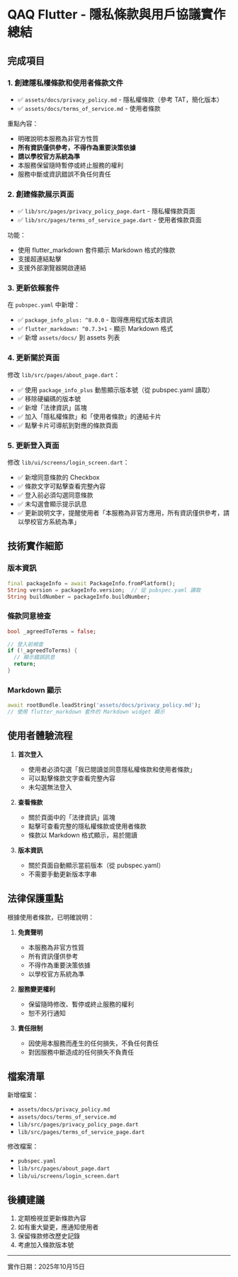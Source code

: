 # QAQ Flutter - 隱私條款與用戶協議實作總結

## 完成項目

### 1. 創建隱私權條款和使用者條款文件
- ✅ `assets/docs/privacy_policy.md` - 隱私權條款（參考 TAT，簡化版本）
- ✅ `assets/docs/terms_of_service.md` - 使用者條款

重點內容：
- 明確說明本服務為非官方性質
- **所有資訊僅供參考，不得作為重要決策依據**
- **請以學校官方系統為準**
- 本服務保留隨時暫停或終止服務的權利
- 服務中斷或資訊錯誤不負任何責任

### 2. 創建條款展示頁面
- ✅ `lib/src/pages/privacy_policy_page.dart` - 隱私權條款頁面
- ✅ `lib/src/pages/terms_of_service_page.dart` - 使用者條款頁面

功能：
- 使用 flutter_markdown 套件顯示 Markdown 格式的條款
- 支援超連結點擊
- 支援外部瀏覽器開啟連結

### 3. 更新依賴套件
在 `pubspec.yaml` 中新增：
- ✅ `package_info_plus: ^8.0.0` - 取得應用程式版本資訊
- ✅ `flutter_markdown: ^0.7.3+1` - 顯示 Markdown 格式
- ✅ 新增 `assets/docs/` 到 assets 列表

### 4. 更新關於頁面
修改 `lib/src/pages/about_page.dart`：
- ✅ 使用 `package_info_plus` 動態顯示版本號（從 pubspec.yaml 讀取）
- ✅ 移除硬編碼的版本號
- ✅ 新增「法律資訊」區塊
- ✅ 加入「隱私權條款」和「使用者條款」的連結卡片
- ✅ 點擊卡片可導航到對應的條款頁面

### 5. 更新登入頁面
修改 `lib/ui/screens/login_screen.dart`：
- ✅ 新增同意條款的 Checkbox
- ✅ 條款文字可點擊查看完整內容
- ✅ 登入前必須勾選同意條款
- ✅ 未勾選會顯示提示訊息
- ✅ 更新說明文字，提醒使用者「本服務為非官方應用，所有資訊僅供參考，請以學校官方系統為準」

## 技術實作細節

### 版本資訊
```dart
final packageInfo = await PackageInfo.fromPlatform();
String version = packageInfo.version;  // 從 pubspec.yaml 讀取
String buildNumber = packageInfo.buildNumber;
```

### 條款同意檢查
```dart
bool _agreedToTerms = false;

// 登入前檢查
if (!_agreedToTerms) {
  // 顯示錯誤訊息
  return;
}
```

### Markdown 顯示
```dart
await rootBundle.loadString('assets/docs/privacy_policy.md');
// 使用 flutter_markdown 套件的 Markdown widget 顯示
```

## 使用者體驗流程

1. **首次登入**
   - 使用者必須勾選「我已閱讀並同意隱私權條款和使用者條款」
   - 可以點擊條款文字查看完整內容
   - 未勾選無法登入

2. **查看條款**
   - 關於頁面中的「法律資訊」區塊
   - 點擊可查看完整的隱私權條款或使用者條款
   - 條款以 Markdown 格式顯示，易於閱讀

3. **版本資訊**
   - 關於頁面自動顯示當前版本（從 pubspec.yaml）
   - 不需要手動更新版本字串

## 法律保護重點

根據使用者條款，已明確說明：

1. **免責聲明**
   - 本服務為非官方性質
   - 所有資訊僅供參考
   - 不得作為重要決策依據
   - 以學校官方系統為準

2. **服務變更權利**
   - 保留隨時修改、暫停或終止服務的權利
   - 恕不另行通知

3. **責任限制**
   - 因使用本服務而產生的任何損失，不負任何責任
   - 對因服務中斷造成的任何損失不負責任

## 檔案清單

新增檔案：
- `assets/docs/privacy_policy.md`
- `assets/docs/terms_of_service.md`
- `lib/src/pages/privacy_policy_page.dart`
- `lib/src/pages/terms_of_service_page.dart`

修改檔案：
- `pubspec.yaml`
- `lib/src/pages/about_page.dart`
- `lib/ui/screens/login_screen.dart`

## 後續建議

1. 定期檢視並更新條款內容
2. 如有重大變更，應通知使用者
3. 保留條款修改歷史記錄
4. 考慮加入條款版本號

---

實作日期：2025年10月15日
